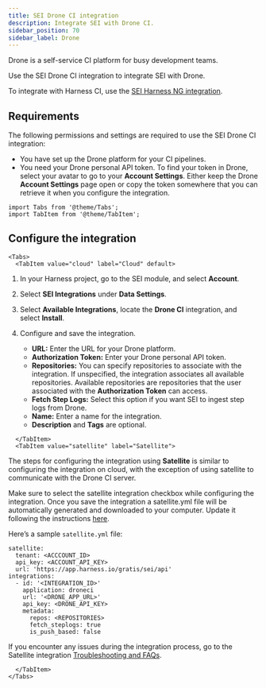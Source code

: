 ```yaml
---
title: SEI Drone CI integration
description: Integrate SEI with Drone CI.
sidebar_position: 70
sidebar_label: Drone
---
```


Drone is a self-service CI platform for busy development teams.

Use the SEI Drone CI integration to integrate SEI with Drone.

To integrate with Harness CI, use the [SEI Harness NG integration](./sei-integration-harnessng).

## Requirements

The following permissions and settings are required to use the SEI Drone CI integration:

* You have set up the Drone platform for your CI pipelines.
* You need your Drone personal API token. To find your token in Drone, select your avatar to go to your **Account Settings**. Either keep the Drone **Account Settings** page open or copy the token somewhere that you can retrieve it when you configure the integration.

```mdx-code-block
import Tabs from '@theme/Tabs';
import TabItem from '@theme/TabItem';
```

## Configure the integration

```mdx-code-block
<Tabs>
  <TabItem value="cloud" label="Cloud" default>
```

1. In your Harness project, go to the SEI module, and select **Account**.
2. Select **SEI Integrations** under **Data Settings**.
3. Select **Available Integrations**, locate the **Drone CI** integration, and select **Install**.
4. Configure and save the integration.

   * **URL:** Enter the URL for your Drone platform.
   * **Authorization Token:** Enter your Drone personal API token.
   * **Repositories:** You can specify repositories to associate with the integration. If unspecified, the integration associates all available repositories. Available repositories are repositories that the user associated with the **Authorization Token** can access.
   * **Fetch Step Logs:** Select this option if you want SEI to ingest step logs from Drone.
   * **Name:** Enter a name for the integration.
   * **Description** and **Tags** are optional.

```mdx-code-block
  </TabItem>
  <TabItem value="satellite" label="Satellite">
```
The steps for configuring the integration using **Satellite** is similar to configuring the integration on cloud, with the exception of using satellite to communicate with the Drone CI server.

Make sure to select the satellite integration checkbox while configuring the integration. Once you save the integration a satellite.yml file will be automatically generated and downloaded to your computer. Update it following the instructions [here](/docs/software-engineering-insights/sei-ingestion-satellite/satellite-overview).

Here’s a sample `satellite.yml` file:

```
satellite:
  tenant: <ACCCOUNT_ID>
  api_key: <ACCOUNT_API_KEY>
  url: 'https://app.harness.io/gratis/sei/api'
integrations:
  - id: '<INTEGRATION_ID>'
    application: droneci
    url: '<DRONE_APP_URL>'
    api_key: <DRONE_API_KEY>
    metadata:
      repos: <REPOSITORIES>
      fetch_steplogs: true
      is_push_based: false
```

If you encounter any issues during the integration process, go to the Satellite integration [Troubleshooting and FAQs](/docs/software-engineering-insights/sei-ingestion-satellite/satellite-troubleshooting-and-faqs).

```mdx-code-block
  </TabItem>
</Tabs>
```